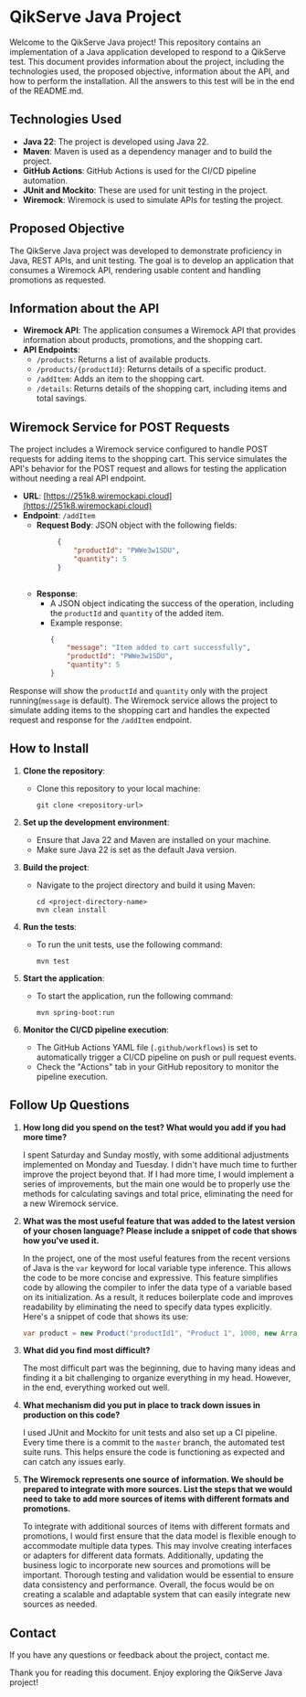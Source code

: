 # QikServe Java Project

Welcome to the QikServe Java project! This repository contains an implementation of a Java application developed to respond to a QikServe test. This document provides information about the project, including the technologies used, the proposed objective, information about the API, and how to perform the installation. All the answers to this test will be in the end of the README.md.

## Technologies Used

- **Java 22**: The project is developed using Java 22.
- **Maven**: Maven is used as a dependency manager and to build the project.
- **GitHub Actions**: GitHub Actions is used for the CI/CD pipeline automation.
- **JUnit and Mockito**: These are used for unit testing in the project.
- **Wiremock**: Wiremock is used to simulate APIs for testing the project.

## Proposed Objective

The QikServe Java project was developed to demonstrate proficiency in Java, REST APIs, and unit testing. The goal is to develop an application that consumes a Wiremock API, rendering usable content and handling promotions as requested.

## Information about the API

- **Wiremock API**: The application consumes a Wiremock API that provides information about products, promotions, and the shopping cart.
- **API Endpoints**:
    - `/products`: Returns a list of available products.
    - `/products/{productId}`: Returns details of a specific product.
    - `/addItem`: Adds an item to the shopping cart.
    - `/details`: Returns details of the shopping cart, including items and total savings.

## Wiremock Service for POST Requests

The project includes a Wiremock service configured to handle POST requests for adding items to the shopping cart. This service simulates the API's behavior for the POST request and allows for testing the application without needing a real API endpoint.

- **URL**: [https://251k8.wiremockapi.cloud](https://251k8.wiremockapi.cloud)
- **Endpoint**: `/addItem`
    - **Request Body**: JSON object with the following fields:
       ```json
            {
                "productId": "PWWe3w1SDU",
                "quantity": 5
            }
            
    - **Response**:
        - A JSON object indicating the success of the operation, including the `productId` and `quantity` of the added item.
        - Example response:
            ```json
            {
                "message": "Item added to cart successfully",
                "productId": "PWWe3w1SDU",
                "quantity": 5
            }
            ```

Response will show the `productId` and `quantity` only with the project running(`message` is default).
The Wiremock service allows the project to simulate adding items to the shopping cart and handles the expected request and response for the `/addItem` endpoint.

## How to Install

1. **Clone the repository**:
    - Clone this repository to your local machine:
        ```shell
        git clone <repository-url>
        ```

2. **Set up the development environment**:
    - Ensure that Java 22 and Maven are installed on your machine.
    - Make sure Java 22 is set as the default Java version.

3. **Build the project**:
    - Navigate to the project directory and build it using Maven:
        ```shell
        cd <project-directory-name>
        mvn clean install
        ```

4. **Run the tests**:
    - To run the unit tests, use the following command:
        ```shell
        mvn test
        ```

5. **Start the application**:
    - To start the application, run the following command:
        ```shell
        mvn spring-boot:run
        ```

6. **Monitor the CI/CD pipeline execution**:
    - The GitHub Actions YAML file (`.github/workflows`) is set to automatically trigger a CI/CD pipeline on push or pull request events.
    - Check the "Actions" tab in your GitHub repository to monitor the pipeline execution.

## Follow Up Questions

1. **How long did you spend on the test? What would you add if you had more time?**

    I spent Saturday and Sunday mostly, with some additional adjustments implemented on Monday and Tuesday. I didn't have much time to further improve the project beyond that. If I had more time, I would implement a series of improvements, but the main one would be to properly use the methods for calculating savings and total price, eliminating the need for a new Wiremock service.

2. **What was the most useful feature that was added to the latest version of your chosen language? Please include a snippet of code that shows how you've used it.**

    In the project, one of the most useful features from the recent versions of Java is the `var` keyword for local variable type inference. This allows the code to be more concise and expressive. This feature simplifies code by allowing the compiler to infer the data type of a variable based on its initialization. As a result, it reduces boilerplate code and improves readability by eliminating the need to specify data types explicitly. Here's a snippet of code that shows its use:

    ```java
    var product = new Product("productId1", "Product 1", 1000, new ArrayList<>());
    ```

3. **What did you find most difficult?**

    The most difficult part was the beginning, due to having many ideas and finding it a bit challenging to organize everything in my head. However, in the end, everything worked out well.

4. **What mechanism did you put in place to track down issues in production on this code?**

    I used JUnit and Mockito for unit tests and also set up a CI pipeline. Every time there is a commit to the `master` branch, the automated test suite runs. This helps ensure the code is functioning as expected and can catch any issues early.

5. **The Wiremock represents one source of information. We should be prepared to integrate with more sources. List the steps that we would need to take to add more sources of items with different formats and promotions.**

    To integrate with additional sources of items with different formats and promotions, I would first ensure that the data model is flexible enough to accommodate multiple data types. This may involve creating interfaces or adapters for different data formats. Additionally, updating the business logic to incorporate new sources and promotions will be important. Thorough testing and validation would be essential to ensure data consistency and performance. Overall, the focus would be on creating a scalable and adaptable system that can easily integrate new sources as needed.

## Contact

If you have any questions or feedback about the project, contact me.

Thank you for reading this document. Enjoy exploring the QikServe Java project!
